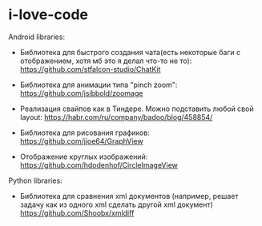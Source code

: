# i-love-code
Android libraries:

- Библиотека для быстрого создания чата(есть некоторые баги с отображением, хотя мб это я делал что-то не то): https://github.com/stfalcon-studio/ChatKit

- Библиотека для анимации типа "pinch zoom": https://github.com/jsibbold/zoomage

- Реализация свайпов как в Тиндере. Можно подставить любой свой layout: https://habr.com/ru/company/badoo/blog/458854/

- Библиотека для рисования графиков: https://github.com/jjoe64/GraphView

- Отображение круглых изображений: https://github.com/hdodenhof/CircleImageView

Python libraries:

- Библиотека для сравнения xml документов (например, решает задачу как из одного xml сделать другой xml документ) https://github.com/Shoobx/xmldiff
